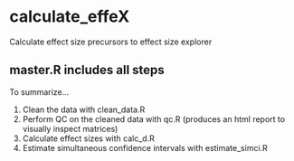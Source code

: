 # calculate_effeX
Calculate effect size precursors to effect size explorer

## master.R includes all steps
To summarize...
1. Clean the data with clean_data.R
2. Perform QC on the cleaned data with qc.R (produces an html report to visually inspect matrices)
3. Calculate effect sizes with calc_d.R
4. Estimate simultaneous confidence intervals with estimate_simci.R
